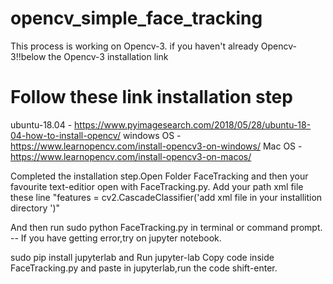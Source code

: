 # opencv_simple_face_tracking
This process is working on Opencv-3. if you  haven't already  Opencv-3!!below the Opencv-3 installation link


# Follow these link installation  step 
ubuntu-18.04 - https://www.pyimagesearch.com/2018/05/28/ubuntu-18-04-how-to-install-opencv/
windows OS - https://www.learnopencv.com/install-opencv3-on-windows/
Mac OS - https://www.learnopencv.com/install-opencv3-on-macos/

Completed the installation step.Open Folder FaceTracking and then  your favourite text-editior open with FaceTracking.py.
Add your path xml file  these line "features = cv2.CascadeClassifier('add xml file in your installition directory ')"

And then run sudo python FaceTracking.py in terminal or command prompt.
-- If you have getting error,try on jupyter notebook.

sudo pip install jupyterlab and 
Run jupyter-lab
Copy code inside FaceTracking.py and paste in jupyterlab,run the code shift-enter.






